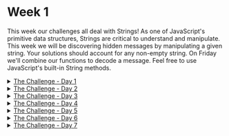# Week 1
This week our challenges all deal with Strings! As one of JavaScript's
primitive data structures, Strings are critical to understand and manipulate.
This week we will be discovering hidden messages by manipulating a given
string. Your solutions should account for any non-empty string. On Friday we'll
combine our functions to decode a message.
Feel free to use JavaScript's built-in String methods.
<details>
<summary><a href="https://blog.barbaralaw.me/huntober-2022-day-1">The Challenge - Day 1</a></summary>


    Oh no! How did this happen?! Somehow similar-looking numbers and letters have
    been confused in our document. Someone may have been messing around writing
    naughty words on a calculator. We need to get them back to normal.

    Below, find the mix-ups that have been made. Note: the confusion happened in
    both directions and was case-sensitive.

    '0' <-> 'O'      '5' <-> 'S'
    '1' <-> 'I'      '6' <-> 'G'
    '2' <-> 'Z'      '7' <-> 'L'
    '3' <-> 'E'      '8' <-> 'B'
    '4' <-> 'h'      '9' <-> 'q'

    As an example, here is how a string looks before and after the characters are
    fixed:

    "PR0-T1P #hqB: 1T'5 N1C3 T0 5AY H3770."
    implement fix function ->
    "PRO-TIP #498: IT'S NICE TO SAY HELLO."

    Please create a function that will fix a given string of this mistake before
    incalculable damage can be done!
</details>

<details>
<summary><a href="https://blog.barbaralaw.me/huntober-2022-day-2">The Challenge - Day 2</a></summary>

    This is awkward... I had a challenge planned for today, but I kept the
    computer open while I went to water my plants and came back to chaos on the
    screen. Not to worry, though! I've figured out what happened and we'll fix
    it today, ready to get back to our main decoding functions tomorrow.

    It turns out that a cat snuck in the house and decided to do some typing
    while I was away from my desk. Lucky break though, somehow the last key the
        cat managed to type was a lowercase 'c', and it also somehow managed to
        be the only lowercase 'c' the cat typed.

    If we remove everything up to and including that first 'c' we'll be at a
    great starting point! Go ahead and scrap all that cat scratch from the
    string below.
    
    "af)|Cz>:CGAHY1_2+(OHYYTM!2vka,&yAlWJ3.r&ZVs4F5&bEa<1r1_nlsR!eA-dOUmgwd2=CE7?ynnl+KQf8lW8u4/Nh1|D7SK2uYz-Y
    $YD)q.VmLD-&P(lL=:HDMA1!?_R#P,V3bKLqUp_t.X:_dM<Mr9zQ~fKJOBDF&Qjen=d
    ZAR8ze5g-gj@aZ/I:M:!.IBXLq@vN&8L7oH,
    /0RFtH+.7%eXtM/mxV7*%0Hj.?FSm.Kh8=@jlUJ_S.ApQzye-xB7ZVA2AwEaxTa_snPX?>D5th&Ag/9)7%#uMN=J<h!#prB=:CI;U_.T5*#rb)9q<ht~W<BOmQlmy.<8EqIlR(Gh~~$zmW;Y$7dn-$bW1jf%PL),krpzE
    LQwsG;EQ;l:Z;+6#.3)KDA+s#k#YMmUhm% 2KB)GqR
    U@4B>+A9Vh62@:&SNKVas5%&N6Oz!s/%7(Pd1xWy#Kv>uqyX=VEyHbe-64|ex^&
    2W(gD=>FT*?tMZO$(+B8uTj,DU2~QST(B|xls=9kzN|:4hXt~:R4|nir,6RN8fg~3!3!^!yWZ)bE@SI.zV5Z%V9Qf_^
    4az$?wqtWrRu+1aS9<%I=!xW.:ps
    f).($Qz9s;8:uxVqJN9K$42NG(0=j)wZ&U1oB?v^7WVP6QE6-?L;^aglPd5dHO(L2TT5+$NeK-P;js-UAiWCI7>Yr&8|md-X)U=%IpuY)9iymv~
    _S^ ,&0|(22&(mIcux_4a196w^FN78kz2kX1k&Psc53d
    ctbl?Eek!kX7Ii.QR~M11<T!,w^xHVn4^Q=HH4#)=AevEek!ux_4a196w^FN7Eek!8kz2kX1k&Psc53d
    ctbl?kX7Ii.QR~M11<T!,w^xHVn4^Q=HH4#)=AEek!Eek!cvEek!MABf|bEek!dPLpPhh=>%UH<%/^H;8gSAkhmUCu:K?*jzEek!LYC/:E*RU=|s7jWDf8z7-zFqS<Ntoav?m8<Q(1ur3Dpd)(XjY1pE)but>eG@QfEek!$Wx8NRZgmQ5t2
    kJd,?_R@%muEJBTdQ0-%mHHW20i8wqMK~Co^w?34ag9idsTeXgfqy4IEek!z7Q?Q)nG~5@~ieY_B=6!
    sVk~=Ts3T>j/ZAS)AKX3zOocGL
    icK#-x0Eek!yE+2*fz.4&%<>:RHx/B+IFRG*AK1Hn*PQZpEek!v;ZUzWcJC%lym^:+;GcC!qt@nS5SQEek!ikESbYI#-A.Sv
    .ksat s'worrEek!Eek!omot Eek!rof rebmeEek!merEek! Eek!ot deeEek!n uoy tahw
    si enEek!o tsrif siht sedisEek!eb gnirtsbus hcae ni retEek!carahc tsrifEek!
    eEek!Eek!hT .'V' *esaEek!crewEek!ol* nEek!Eek!o pu Eek!gnirts Eek!siEek!ht
    tilpEek!S"


    Done it? Awesome. Next, it's just a simple matter of undoing what happens
    when a preschooler dumps a bucket of LEGO blocks on the keyboard. Kids,
    amiright? You'll want to remove all the instances of the word 'Eek!' in the
    remaining string please (case sensitive, of course).

    Oh, I also forgot that I accidentally reversed the whole string too. Flip
    it back around after you've dealt with the 'Eek!'s, if you will.

    It should be looking a lot better now. I left the instructions for what to
    do now at the start of the remaining string. Do what it says and save the
        answer somewhere safe for tomorrow's challenge - it's key info.

    Thanks for helping clean up this mess! 🧹 See you tomorrow!

</details>

<details>
<summary><a href="https://blog.barbaralaw.me/huntober-2022-day-3">The Challenge - Day 3</a></summary>

    This week we will be discovering hidden messages by manipulating a given
    string. Your solutions should account for any non-empty string. On Friday we'll
    combine our functions to decode a message.

    Yesterday you should have come up with a few specific characters that we'll
    need today. Let's refer to those as our key characters.

    We need to create a function that will replace any instances of any of the key
    characters in a given string with an empty space (' '). See below for an
    example with an example set of key characters.

    Remember to keep your code somewhere safe, as you'll need it to decrypt this
    week's message!

    example key characters -> 'A','_','K','E','Y','!'

    input: 'AyouEcould!thinkKthisAisYhard_toYreadKbeforeYreplacingEthe_keyYcharacters'
     implement key replacement function
    output: ' you could think this is hard to read before replacing the key characters'

    You didn't think I'd just give you the key for the week and let you skip Day 2, did you?


</details>

<details>
<summary><a href="https://blog.barbaralaw.me/huntober-2022-day-4">The Challenge - Day 4</a></summary>

    Today's challenge is minor to give you all a bit of a break halfway through the
    challenge week, but there are a couple of side quests I'm going to throw out
    for those with extra time on their hands.

    So far we've swapped out calculator characters, cleaned up after a cat and a
    preschooler, and placed some spaces. Today is simple! Given a string, reverse
    it. Any details like whitespace, letter casing, or punctuation should be
    preserved and flipped along with the rest of the string. For example:

    "   The white space at the beginning of this string doesn't match the
    whitespace at the end. " // reverse it " .dne eht ta ecapsetihw eht hctam
    t'nseod gnirts siht fo gninnigeb eht ta ecaps etihw ehT   "

    🏅 Some extra work

    By now you should have written a function for each day so far. If not, go back
    and finish those up! Here are some things I'd suggest doing to build a deeper
    understanding of Strings and their manipulation:

    Explain your functions. Practice talking through your code.  Check your
    function, parameter, and variable names. Good code should be clear to follow
    and should document itself.  Rewrite your functions, taking a different
    approach. If you used String methods, try looping, and vice versa. Solve the
    problem via an alternate route and look for pros and cons of each.  If you
    haven't yet, use the 4 functions you have so far (in order, Calculator fix ->
    Use the Day 2 key to add spaces -> Reverse the string), on our secret message.
    Compare your answer so far with others!

</details>

<details>
<summary><a href="https://blog.barbaralaw.me/huntober-2022-day-5">The Challenge - Day 5</a></summary>

    So, I may have bitten off a bit more than I can chew this week. Will you
    help me out?

    My friend has invented a 'Best Cat-Themed Pun of a TV Show Title Ever'
    award and I promised I'd help her with the submissions. The problem is, I
    didn't realize just how much help she would need whittling down the
    submissions to the finalists. Between work, family, and Huntober, I just
    don't have time to get the final list over to her. Can you help?

    Here is a comma-separated list of the submissions:

    "The Pawshank Redemption,Caturday Night Live,Only Meworders in the
    Building,I Love Mewcy, Mewsummer Meowders,The Golden Purrs, Purrlandia
    ,Meowpardy, Meowstery Science Theater: Purrthousand, Amewican Idol,Dog
    City,Doctor Mew , The Meowing Fed,Mew Peter,The Vicar of Dogley,
    Kittens,Meownton Abbey,Pets and the Kitty,Dogis and Bonehead,Pawlty Meowers
    ,The Meowpet Show,Barkos,The Catbert Purrport,The Pawffice,The Dogford
    Files, Battlestar Catlactica,Catlumbo,SpongeDog Squarepants,NYPD Mew
    ,Fluffy the Meowpire Purrer,The Inbemewners,Meowder She Wrote,Paw &
    Order,30 Dog, Pawvatar: The Last Meowbender,The Pawnight Show,Arrested
    Dogvelopment,Furiends,Mewie,Curb Your Dogthusiasm,Teenage Mewtant Ninja
    Turtles,Phineas and Purrb,Paw Trek, Paw Trek: The Next Mewination, Twin
    Mewks, *C*A*T*S*,DogTales, Game of Bones, House of the Meowgon,The
    Purrlight Zone,Breaking Bone,The Meowre,The Dogpranos,The Rings of Meower,
    The KIT Crowd,Strangepaw Things ,Catman: The Animeowted Series,Meowter Call
    Saul,Mewgerton ,Obark,Mewphoria,La Casa de Pawpel,Rick & Meowty,Amewican
    Purror Story, Mewcifer,PawndaVision,Dogxter,The Meowndalorian, Dog
    Lasso,Bark,Meowdern Pawmily , Meowtlander,Bone Mirror,Barks and
    Recreation,How to Get Away with Meowder,Boneland ,Meowther
    Ted,Mewtopia,Mewey,The Mewkie Meowse Doghouse,Mewster Rogers' Neighborhood"

    There are some very strict rules that the pun submissions had to follow. I
    need to know which of these cat puns made the cut. I promise tomorrow we'll
    get back to decoding our secret message, and coincidentally, I'm pretty
    sure the number of these puns that met the criteria will match a key
    sequence value we'll need tomorrow. Isn't that lucky?

    Here are the rules these submissions had to follow:
    * No empty spaces at the start or end of the submission (my friend can't
      stand when people don't follow directions)
    * Cannot contain 'dog', 'bark', or 'bone' in any combination of upper or
      lower case (canine trolling can't be stopped)
    * Total length of pun cannot be a multiple of 5 (this includes spaces and
      punctuation)
    * The sum of the charCodes of the 1st and last characters must be odd (my
      friend's a bit of a character, but she's great once you get to know her)
    * Character directly after the middle of the string may not be 'e' (For
      example the character to check in even-length string center is t, for odd
      an example would be weird -> 'r')
    * Must have an even number of lowercase letters (do not count punctuation
      or spaces as letters)
    * Must have at least 2 capital letters (honestly, I'm a little worried
      these requirements are too strict)
    * Must not contain a capital 'S' (definitely too strict. What does S even
      have to do with cat puns?)

    Send me a DM of the puns that made the cut on Twitter, and go ahead and
    save the final count to use tomorrow. Thanks!
</details>

<details>
<summary><a href="https://blog.barbaralaw.me/huntober-2022-day-6">The Challenge - Day 6</a></summary>

    Thanks for all your help yesterday, you guys are cool cats! Today's challenge
    will have you removing decoy characters from a string.

    Write a function that, when given a non-empty string, and positive integer X,
    removes every Xth character from the string. Counting should begin from the
    first element in the string and should continue in that pattern until the end
    of the string.

    For example:

        -For the string below and 4 "Thies its H alltowe!en!? Th#is Tis
        GHalolomeen$!" -remove decoy strings "This is Halloween! This is
        Halloween!"

        -For the string below and 5 "The LBachyelor^ is ma tehrrib le tpelev!isioOn
        sh8ow." -remove decoy strings and preach 🙌 "The Bachelor is a terrible
        television show."

    🧩 Start Putting it Together

    Tomorrow is day 7 of 7, and you'll be receiving a final function assignment as
    well as the task of putting all of your other functions from the week together
    in sequence.

    If you like, you can get started on piecing together your functions today.
    Please remember that the functions must be performed on the provided string in
    order. If you do things out of order it will get messy very fast.

    It is totally up to you how you want to organize your code. Some may choose to
    create a master decoding function that calls each helper function as needed,
    while others may prefer to chain the function calls separately. Up to you.

    Note: Day 2 and Day 5 were side-projects, and their real purpose was to provide
    you with inputs for this final decoding. Day 2's key characters and Day 5's
    final count will be used as arguments for Day 3 and Day 6's functions,
    respectively.

    Here's the encrypted string for the week, enjoy!
    https://blog.barbaralaw.me/huntober-2022-day-6

    encryptedMsg =
    "e!!Igv)t5lltBcvbdeDH3dVw!OOtI#Aa.ZMDu7WYpP^VVjDc4I50iv#ylhgmQfs"

    Do any of you have any guesses about what the message could be? I think it'll
    stay unsolved until tomorrow, but who knows?
</details>

<details>
<summary><a href="https://blog.barbaralaw.me/huntober-2022-day-7">The Challenge - Day 7</a></summary>

    Oooh, yeah! Here it is, the final function you'll need in your string-decoding
    arsenal this week. Today's challenge might not be too trying after all the
    others, but you never know!

    Today you'll need to create a function that swaps each letter of the alphabet
    for its opposite. A letter's opposite is one that, if the alphabet were flipped
        Z-A, would be the same number of letters in, and which would also have the
        opposite case.

    Examples:

    'A'  // first letter of the alphabet, uppercase 'z'  // last letter of the
    alphabet, lowercase

    'p'  // 16th letter of the alphabet, lowercase 'K'  // 16th letter from *end*
    of alphabet, uppercase

    'vCZNKOV: 0 MFNYVI LI KFMXGFZGRLM XSZMTVH' // function replaces letters with
    opposites 'Example: 0 number or punctuation changes'

    Do me a favor and try to solve it a couple of different ways to see which you
    preferred and why.

    🧩 Put it all Together

    Finally! We have every function needed to decode the gobbledygook I shared a
    week ago! Some of you already figured it out yesterday (bravo!), but let's
    pretend you didn't.

    Please use the daily functions, in order, to decode the week's secret message.
    Then, when you feel good about your result, go ahead and tweet the string with
    no explanation and #huntober2022, you earned it.

    Two things to note:

    It's very important that the functions are called in the order they were given
    (e.g. Day 1 first, Day 7 last), as any deviation could throw things far out of
    whack Day 2 and Day 5 weren't designed to be part of this overall decoder. The
    answers you got on those days should be used as inputs for Days 3 & 6
    respectively

</details>
